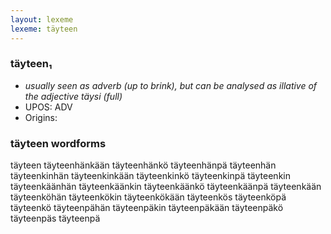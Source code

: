 ```yaml
---
layout: lexeme
lexeme: täyteen
---
```


###  täyteen₁

* _usually seen as adverb (up to brink), but can be analysed as illative of the adjective *täysi* (full)_
* UPOS:  ADV
* Origins: 


### täyteen wordforms

täyteen
täyteenhänkään
täyteenhänkö
täyteenhänpä
täyteenhän
täyteenkinhän
täyteenkinkään
täyteenkinkö
täyteenkinpä
täyteenkin
täyteenkäänhän
täyteenkäänkin
täyteenkäänkö
täyteenkäänpä
täyteenkään
täyteenköhän
täyteenkökin
täyteenkökään
täyteenkös
täyteenköpä
täyteenkö
täyteenpähän
täyteenpäkin
täyteenpäkään
täyteenpäkö
täyteenpäs
täyteenpä

